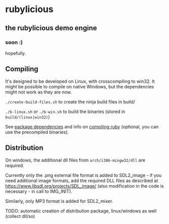 # rubylicious
## the rubylicious demo engine
### soon :)

hopefully.

## Compiling

It's designed to be developed on Linux, with crosscompiling to win32. It might be possible to compile on native Windows, but the dependencies might not work as they are now. 

`./create-build-files.sh` to create the ninja build files in build/

`./b-linux.sh` or `./b-win.sh` to build the binaries (stored in `build/(linux|win32)`)

See [package dependencies](doc/Dependencies.md) and info on [compiling ruby](doc/CompileRuby.md) (optional, you can use the precompiled binaries).

## Distribution

On windows, the additional dll files from `arch/i386-mingw32/dll` are required. 

Currently only the .png external file format is added to SDL2_image - if you need additional image formats, add the required DLL files as described at https://www.libsdl.org/projects/SDL_image/ (also modification in the code is necessary - in call to IMG_INIT).

Similarly, only MP3 format is added for SDL2_mixer.

TODO: automatic creation of distribution package, linux/windows as well (collect dll/so)
